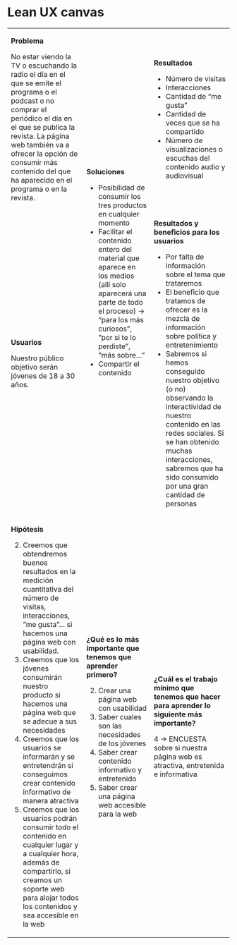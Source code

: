 # Lean UX canvas

<!--
Utiliza la plantilla de este documento para recoger vuestro Lean UX Canvas en el proyecto. Escribid solamente debajo de cada título. **No modifiquéis el código HTML, ya que si lo hacéis la tabla no se mostrará correctamente**.
-->  

<table markdown="1"><tbody><tr><td markdown="1">

**Problema**

No estar viendo la TV o escuchando la radio el día en el que se emite el programa o el podcast o no comprar el periódico el día en el que se publica la revista. La página web también va a ofrecer la opción de consumir más contenido del que ha aparecido en el programa o en la revista. 

</td><td rowspan=2 markdown="1">

**Soluciones**

- Posibilidad de consumir los tres productos en cualquier momento
- Facilitar el contenido entero del material que aparece en los medios (allí solo aparecerá una parte de todo el proceso) -> “para los más curiosos”, ”por si te lo perdiste”, ”más sobre…”
- Compartir el contenido

</td><td markdown="1">

**Resultados**

- Número de visitas
- Interacciones
- Cantidad de “me gusta”
- Cantidad de veces que se ha compartido 
- Número de visualizaciones o escuchas del contenido audio y audiovisual


</td></tr><tr><td markdown="1">

**Usuarios**

Nuestro público objetivo serán jóvenes de 18 a 30 años.

</td><td markdown="1">

**Resultados y beneficios para los usuarios**

- Por falta de información sobre el tema que trataremos
- El beneficio que tratamos de ofrecer es la mezcla de información sobre política y entretenimiento
- Sabremos si hemos conseguido nuestro objetivo (o no) observando la interactividad de nuestro contenido en las redes sociales. Si se  han obtenido muchas interacciones, sabremos que ha sido consumido por una gran cantidad de personas


</td></tr><tr><td markdown="1">

**Hipótesis**  

2. Creemos que obtendremos buenos resultados en la medición cuantitativa del número de visitas, interacciones, ”me gusta”… si hacemos una página web con usabilidad.
3. Creemos que los jóvenes consumirán nuestro producto si hacemos una página web que se adecue a sus necesidades
4. Creemos que los usuarios se informarán y se entretendrán si conseguimos crear contenido informativo de manera atractiva
5. Creemos que los usuarios podrán consumir todo el contenido en cualquier lugar y a cualquier hora, además de compartirlo, si creamos un soporte web para alojar todos los contenidos y sea accesible en la web

</td><td markdown="1">

**¿Qué es lo más importante que tenemos que aprender primero?**

2. Crear una página web con usabilidad
3. Saber cuales son las necesidades de los jóvenes
4. Saber crear contenido informativo y entretenido
5. Saber crear una página web accesible para la web 

</td><td markdown="1">

**¿Cuál es el trabajo mínimo que tenemos que hacer para aprender lo siguiente más importante?**

4 -> ENCUESTA sobre si nuestra página web es atractiva, entretenida e informativa


</td></tr></tbody></table>
